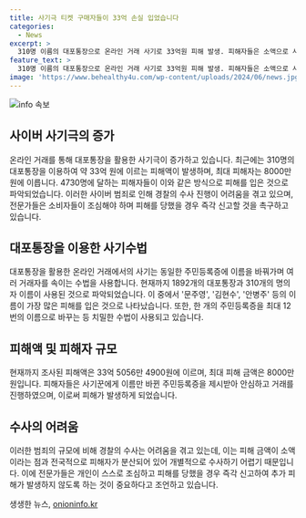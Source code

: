 ```yaml
---
title: 사기극 티켓 구매자들이 33억 손실 입었습니다
categories:
  - News
excerpt: >
  310명 이름의 대포통장으로 온라인 거래 사기로 33억원 피해 발생. 피해자들은 소액으로 사기에 당했으며, 피해액이 클수록 경찰 수사가 우선된다. 전문가들은 스스로 조심하고 피해 발생 시 즉각 신고해야 한다고 조언했다. 현재까지 1892개의 대포통장과 310명의 명의자 사용 확인. 사기꾼은 주민등록증 이름을 바꾸며 안심시키는 수법 이용. 경찰은 용의자 특정이 어려워 수사 진척이 미지수. (150자)
feature_text: >
  310명 이름의 대포통장으로 온라인 거래 사기로 33억원 피해 발생. 피해자들은 소액으로 사기에 당했으며, 피해액이 클수록 경찰 수사가 우선된다. 전문가들은 스스로 조심하고 피해 발생 시 즉각 신고해야 한다고 조언했다. 현재까지 1892개의 대포통장과 310명의 명의자 사용 확인. 사기꾼은 주민등록증 이름을 바꾸며 안심시키는 수법 이용. 경찰은 용의자 특정이 어려워 수사 진척이 미지수. (150자)
image: 'https://www.behealthy4u.com/wp-content/uploads/2024/06/news.jpg'
---
```


<p><img src="https://www.behealthy4u.com/wp-content/uploads/2024/06/news.jpg" alt="info 속보" /></p>

<h2 data-ke-size="size26">사이버 사기극의 증가</h2>

<p data-ke-size="size16">온라인 거래를 통해 대포통장을 활용한 사기극이 증가하고 있습니다. 최근에는 310명의 대포통장을 이용하여 약 33억 원에 이르는 피해액이 발생하며, 최대 피해자는 8000만원에 이릅니다. 4730명에 달하는 피해자들이 이와 같은 방식으로 피해를 입은 것으로 파악되었습니다. 이러한 사이버 범죄로 인해 경찰의 수사 진행이 어려움을 겪고 있으며, 전문가들은 소비자들이 조심해야 하며 피해를 당했을 경우 즉각 신고할 것을 촉구하고 있습니다.</p>

<h2 data-ke-size="size26">대포통장을 이용한 사기수법</h2>

<p data-ke-size="size16">대포통장을 활용한 온라인 거래에서의 사기는 동일한 주민등록증에 이름을 바꿔가며 여러 거래자를 속이는 수법을 사용합니다. 현재까지 1892개의 대포통장과 310개의 명의자 이름이 사용된 것으로 파악되었습니다. 이 중에서 '문주영', '김현수', '안병주' 등의 이름이 가장 많은 피해를 입은 것으로 나타났습니다. 또한, 한 개의 주민등록증을 최대 12번의 이름으로 바꾸는 등 치밀한 수법이 사용되고 있습니다.</p>

<h2 data-ke-size="size26">피해액 및 피해자 규모</h2>

<p data-ke-size="size16">현재까지 조사된 피해액은 33억 5056만 4900원에 이르며, 최대 피해 금액은 8000만원입니다. 피해자들은 사기꾼에게 이름만 바뀐 주민등록증을 제시받아 안심하고 거래를 진행하였으며, 이로써 피해가 발생하게 되었습니다.</p>

<h2 data-ke-size="size26">수사의 어려움</h2>

<p data-ke-size="size16">이러한 범죄의 규모에 비해 경찰의 수사는 어려움을 겪고 있는데, 이는 피해 금액이 소액이라는 점과 전국적으로 피해자가 분산되어 있어 개별적으로 수사하기 어렵기 때문입니다. 이에 전문가들은 개인이 스스로 조심하고 피해를 당했을 경우 즉각 신고하여 추가 피해가 발생하지 않도록 하는 것이 중요하다고 조언하고 있습니다.</p>
생생한 뉴스, <a href="https://onioninfo.kr" rel="dofollow">onioninfo.kr</a>


